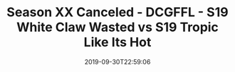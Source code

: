 ---
title: Season XX Canceled - DCGFFL - S19 White Claw Wasted vs S19 Tropic Like Its
  Hot
teams-score:
- team: _teams/white.md
  score: 14
- team: _teams/tropic.md
  score: 31
mvp: Chris, Antonio
game-ball: Andrew, Ashley
season: 19
week: 4
date: '2019-09-30T22:59:06'
pageid: season-xix-week-4-9-29-7027-vs-7026
---